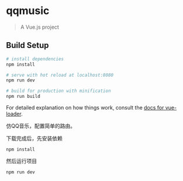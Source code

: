 # qqmusic

> A Vue.js project

## Build Setup

``` bash
# install dependencies
npm install

# serve with hot reload at localhost:8080
npm run dev

# build for production with minification
npm run build
```

For detailed explanation on how things work, consult the [docs for vue-loader](http://vuejs.github.io/vue-loader).


仿QQ音乐，配置简单的路由。

下载完成后，先安装依赖
```
npm install
```
然后运行项目
```
npm run dev
```
